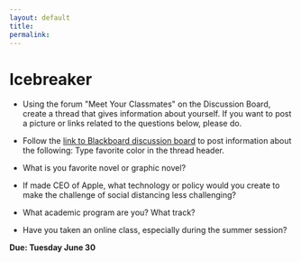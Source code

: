 ```yaml
---
layout: default
title: 
permalink:
---
```


<h1> Icebreaker</h1>

- Using the forum "Meet Your Classmates" on the Discussion Board, create a thread that gives information about yourself. If you want to post a picture or links related to the questions below, please do.

- Follow the [link to Blackboard discussion board](1) to post information about the following: Type favorite color in the thread header.

- What is you favorite novel or graphic novel?

- If made CEO of Apple, what technology or policy would you create to make the challenge of social distancing less challenging?  

- What academic program are you? What track?

- Have you taken an online class, especially during the summer session?


**Due: Tuesday June 30**